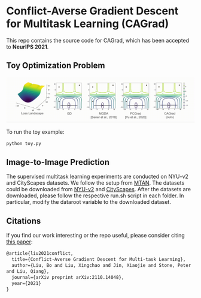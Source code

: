 # Conflict-Averse Gradient Descent for Multitask Learning (CAGrad)
This repo contains the source code for CAGrad, which has been accepted to **NeurIPS 2021**.

## Toy Optimization Problem

![Alt Text](https://github.com/Cranial-XIX/CAGrad/blob/main/misc/cagrad.gif)

To run the toy example:
```
python toy.py
```

## Image-to-Image Prediction
The supervised multitask learning experiments are conducted on NYU-v2 and CityScapes datasets. We follow the setup from [MTAN](https://github.com/lorenmt/mtan). The datasets could be downloaded from [NYU-v2](https://www.dropbox.com/sh/86nssgwm6hm3vkb/AACrnUQ4GxpdrBbLjb6n-mWNa?dl=0) and [CityScapes](https://www.dropbox.com/sh/gaw6vh6qusoyms6/AADwWi0Tp3E3M4B2xzeGlsEna?dl=0). After the datasets are downloaded, please follow the respective run.sh script in each folder. In particular, modify the dataroot variable to the downloaded dataset.

## Citations
If you find our work interesting or the repo useful, please consider citing [this paper](https://arxiv.org/pdf/2110.14048.pdf):
```
@article{liu2021conflict,
  title={Conflict-Averse Gradient Descent for Multi-task Learning},
  author={Liu, Bo and Liu, Xingchao and Jin, Xiaojie and Stone, Peter and Liu, Qiang},
  journal={arXiv preprint arXiv:2110.14048},
  year={2021}
}
```

